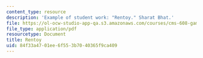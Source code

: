 ```yaml
---
content_type: resource
description: 'Example of student work: "Rentoy." Sharat Bhat.'
file: https://ol-ocw-studio-app-qa.s3.amazonaws.com/courses/cms-608-game-design-spring-2008/84f33a4701ee6f553b7040365f9ca409_bhat1.pdf
file_type: application/pdf
resourcetype: Document
title: Rentoy
uid: 84f33a47-01ee-6f55-3b70-40365f9ca409
---
```


